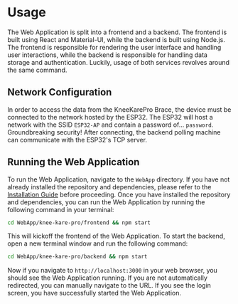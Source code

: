 # Usage
The Web Application is split into a frontend and a backend. The frontend is built using React and Material-UI, while the backend is built using Node.js. The frontend is responsible for rendering the user interface and handling user interactions, while the backend is responsible for handling data storage and authentication. Luckily, usage of both services revolves around the same command.

## Network Configuration
In order to access the data from the KneeKarePro Brace, the device must be connected to the network hosted by the ESP32. The ESP32 will host a network with the SSID `ESP32-AP` and contain a password of... `password`. Groundbreaking security! After connecting, the backend polling machine can communicate with the ESP32's TCP server.

## Running the Web Application
To run the Web Application, navigate to the `WebApp` directory. If you have not already installed the repository and dependencies, please refer to the [Installation Guide](./install.md) before proceeding. Once you have installed the repository and dependencies, you can run the Web Application by running the following command in your terminal:

```bash
cd WebApp/knee-kare-pro/frontend && npm start
```
This will kickoff the frontend of the Web Application. To start the backend, open a new terminal window and run the following command:

```bash
cd WebApp/knee-kare-pro/backend && npm start
```
Now if you navigate to `http://localhost:3000` in your web browser, you should see the Web Application running. If you are not automatically redirected, you can manually navigate to the URL. If you see the login screen, you have successfully started the Web Application.
